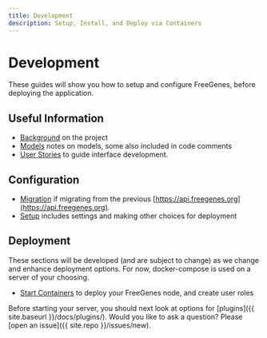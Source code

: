 ```yaml
---
title: Development
description: Setup, Install, and Deploy via Containers
---
```


# Development

These guides will show you how to setup and configure FreeGenes,
before deploying the application.

## Useful Information

 - [Background](background) on the project
 - [Models](models) notes on models, some also included in code comments
 - [User Stories](user-stories) to guide interface development.

## Configuration

 - [Migration](migrate) if migrating from the previous [https://api.freegenes.org](https://api.freegenes.org).
 - [Setup](setup) includes settings and making other choices for deployment

## Deployment

These sections will be developed (and are subject to change) as we change and enhance deployment options.
For now, docker-compose is used on a server of your choosing.

 - [Start Containers](start) to deploy your FreeGenes node, and create user roles

Before starting your server, you should next look at options for [plugins]({{ site.baseurl }}/docs/plugins/).
Would you like to ask a question? Please [open an issue]({{ site.repo }}/issues/new).
